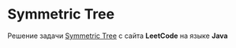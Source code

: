 # Symmetric Tree
Решение задачи [Symmetric Tree](https://leetcode.com/problems/symmetric-tree) с сайта **LeetCode** на языке **Java**
